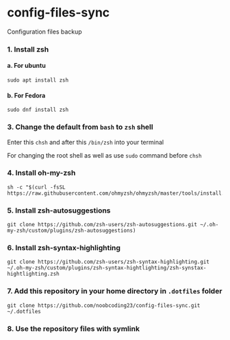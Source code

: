 # config-files-sync
Configuration files backup

### 1. Install zsh

#### a. For ubuntu
```
sudo apt install zsh
```

#### b. For Fedora
```
sudo dnf install zsh
```

### 3. Change the default from `bash` to `zsh` shell

Enter this `chsh` and after this `/bin/zsh` into your terminal

For changing the root shell as well as use `sudo` command before `chsh`

### 4. Install oh-my-zsh
```
sh -c "$(curl -fsSL https://raw.githubusercontent.com/ohmyzsh/ohmyzsh/master/tools/install.sh)"
```

### 5. Install zsh-autosuggestions

```
git clone https://github.com/zsh-users/zsh-autosuggestions.git ~/.oh-my-zsh/custom/plugins/zsh-autosuggestions)
```

### 6. Install zsh-syntax-highlighting

```
git clone https://github.com/zsh-users/zsh-syntax-highlighting.git ~/.oh-my-zsh/custom/plugins/zsh-syntax-hightlighting/zsh-synstax-hightlighting.zsh
```

### 7. Add this repository in your home directory in `.dotfiles` folder

```
git clone https://github.com/noobcoding23/config-files-sync.git ~/.dotfiles
```

### 8. Use the repository files with symlink